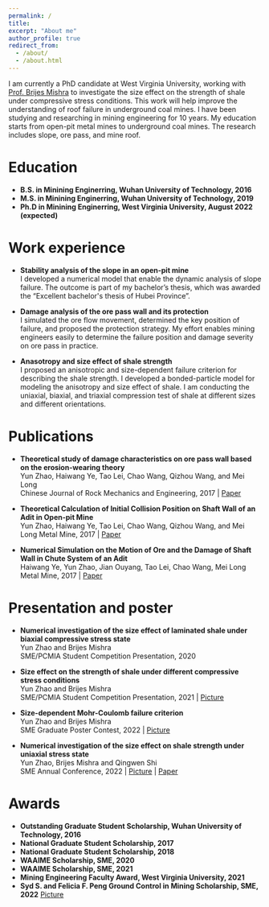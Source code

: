```yaml
---
permalink: /
title: 
excerpt: "About me"
author_profile: true
redirect_from: 
  - /about/
  - /about.html
---
```

 
I am currently a PhD candidate at West Virginia University, working with [Prof. Brijes Mishra](https://faculty.utah.edu/u6040186-BRIJES_MISHRA/hm/index.hml) to investigate the size effect on the strength of shale under compressive stress conditions. This work will help improve the understanding of roof failure in underground coal mines. I have been studying and researching in mining engineering for 10 years. My education starts from open-pit metal mines to underground coal mines. The research includes slope, ore pass, and mine roof.

Education
======
* **B.S. in Minining Enginerring, Wuhan University of Technology, 2016**
* **M.S. in Minining Enginerring, Wuhan University of Technology, 2019**
* **Ph.D in Minining Enginerring, West Virginia University, August 2022 (expected)**

Work experience
======
* **Stability analysis of the slope in an open-pit mine**   
  I developed a numerical model that enable the dynamic analysis of slope failure. The outcome is part of my bachelor’s thesis, which was awarded the “Excellent bachelor's thesis of Hubei Province”.

* **Damage analysis of the ore pass wall and its protection**   
  I simulated the ore flow movement, determined the key position of failure, and proposed the protection strategy. My effort enables mining engineers easily to determine the failure position and damage severity on ore pass in practice.
  
* **Anasotropy and size effect of shale strength**  
  I proposed an anisotropic and size-dependent failure criterion for describing the shale strength. I developed a bonded-particle model for modeling the anisotropy and size effect of shale. I am conducting the uniaxial, biaxial, and triaxial compression test of shale at different sizes and different orientations. 
  


Publications
======
* **Theoretical study of damage characteristics on ore pass wall based on the erosion-wearing theory**  
  Yun Zhao, Haiwang Ye, Tao Lei, Chao Wang, Qizhou Wang, and Mei Long  
  Chinese Journal of Rock Mechanics and Engineering, 2017 | [Paper](http://cloud-yunzhao.github.io/files/Paper1.pdf)
 
* **Theoretical Calculation of Initial Collision Position on Shaft Wall of an Adit in Open-pit Mine**  
  Yun Zhao, Haiwang Ye, Tao Lei, Chao Wang, Qizhou Wang, and Mei Long 
  Metal Mine, 2017 | [Paper](http://cloud-yunzhao.github.io/files/Paper2.pdf)
 
* **Numerical Simulation on the Motion of Ore and the Damage of Shaft Wall in Chute System of an Adit**  
  Haiwang Ye, Yun Zhao, Jian Ouyang, Tao Lei, Chao Wang, Mei Long  
  Metal Mine, 2017 | [Paper](http://cloud-yunzhao.github.io/files/Paper3.pdf)
  
Presentation and poster
======
* **Numerical investigation of the size effect of laminated shale under biaxial compressive stress state**  
  Yun Zhao and Brijes Mishra  
  SME/PCMIA Student Competition Presentation, 2020

* **Size effect on the strength of shale under different compressive stress conditions**  
  Yun Zhao and Brijes Mishra  
  SME/PCMIA Student Competition Presentation, 2021 | [Picture](http://cloud-yunzhao.github.io/images/PCMIA2021.jpg)

* **Size-dependent Mohr-Coulomb failure criterion**  
  Yun Zhao and Brijes Mishra  
  SME Graduate Poster Contest, 2022 | [Picture](http://cloud-yunzhao.github.io/images/Poster1.png)
 
* **Numerical investigation of the size effect on shale strength under uniaxial stress state**  
  Yun Zhao, Brijes Mishra and Qingwen Shi  
  SME Annual Conference, 2022 | [Picture](http://cloud-yunzhao.github.io/images/Presentation1.png) | [Paper](http://cloud-yunzhao.github.io/files/ConferencePaper1.pdf)
  
Awards
======
* **Outstanding Graduate Student Scholarship, Wuhan University of Technology, 2016**
* **National Graduate Student Scholarship, 2017**
* **National Graduate Student Scholarship, 2018**
* **WAAIME Scholarship, SME, 2020**
* **WAAIME Scholarship, SME, 2021**
* **Mining Engineering Faculty Award, West Virginia University, 2021**
* **Syd S. and Felicia F. Peng Ground Control in Mining Scholarship, SME, 2022** [Picture](http://cloud-yunzhao.github.io/images/Award1.png)
